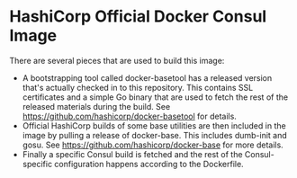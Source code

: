 # HashiCorp Official Docker Consul Image

There are several pieces that are used to build this image:

* A bootstrapping tool called docker-basetool has a released version that's
  actually checked in to this repository. This contains SSL certificates and
  a simple Go binary that are used to fetch the rest of the released materials
  during the build. See https://github.com/hashicorp/docker-basetool for
  details.
* Official HashiCorp builds of some base utilities are then included in the
  image by pulling a release of docker-base. This includes dumb-init and gosu.
  See https://github.com/hashicorp/docker-base for more details.
* Finally a specific Consul build is fetched and the rest of the Consul-specific
  configuration happens according to the Dockerfile.